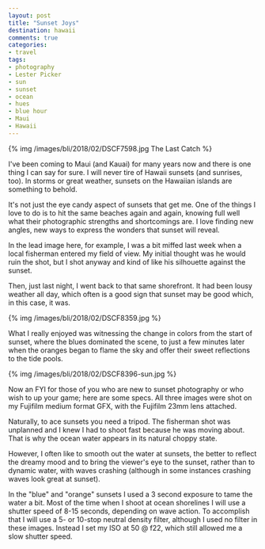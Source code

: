 ```yaml
---
layout: post
title: "Sunset Joys"
destination: hawaii
comments: true
categories:
- travel
tags:
- photography
- Lester Picker
- sun
- sunset
- ocean
- hues
- blue hour
- Maui
- Hawaii
---
```


{% img /images/bli/2018/02/DSCF7598.jpg The Last Catch %}

I've been coming to Maui (and Kauai) for many years now and there is one thing I can say for sure. I will never tire of Hawaii sunsets (and sunrises, too). In storms or great weather, sunsets on the Hawaiian islands are something to behold. 

<!--more-->

It's not just the eye candy aspect of sunsets that get me. One of the things I love to do is to hit the same beaches again and again, knowing full well what their photographic strengths and shortcomings are. I love finding new angles, new ways to express the wonders that sunset will reveal. 

In the lead image here, for example, I was a bit miffed last week when a local fisherman entered my field of view. My initial thought was he would ruin the shot, but I shot anyway and kind of like his silhouette against the sunset. 

Then, just last night, I went back to that same shorefront. It had been lousy weather all day, which often is a good sign that sunset may be good which, in this case, it was. 

{% img /images/bli/2018/02/DSCF8359.jpg %}

What I really enjoyed was witnessing the change in colors from the start of sunset, where the blues dominated the scene, to just a few minutes later when the oranges began to flame the sky and offer their sweet reflections to the tide pools. 

{% img /images/bli/2018/02/DSCF8396-sun.jpg %}

Now an FYI for those of you who are new to sunset photography or who wish to up your game; here are some specs. All three images were shot on my Fujifilm medium format GFX, with the Fujifilm 23mm lens attached. 

Naturally, to ace sunsets you need a tripod. The fisherman shot was unplanned and I knew I had to shoot fast because he was moving about. That is why the ocean water appears in its natural choppy state. 

However, I often like to smooth out the water at sunsets, the better to reflect the dreamy mood and to bring the viewer's eye to the sunset, rather than to dynamic water, with waves crashing (although in some instances crashing waves look great at sunset). 

In the "blue" and "orange" sunsets I used a 3 second exposure to tame the water a bit. Most of the time when I shoot at ocean shorelines I will use a shutter speed of 8-15 seconds, depending on wave action. To accomplish that I will use a 5- or 10-stop neutral density filter, although I used no filter in these images. Instead I set my ISO at 50 @ f22, which still allowed me a slow shutter speed. 


